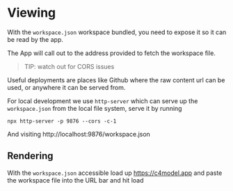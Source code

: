 # Viewing

With the `workspace.json` workspace bundled, you need to expose it so it can be read by the app.

The App will call out to the address provided to fetch the workspace file.

> TIP: watch out for CORS issues

Useful deployments are places like Github where the raw content url can be used, or anywhere it can be served from.

For local development we use `http-server` which can serve up the `workspace.json` from the local file system, serve it by
running

```shell
npx http-server -p 9876 --cors -c-1
```

And visiting http://localhost:9876/workspace.json

## Rendering

With the `workspace.json` accessible load up https://c4model.app and paste the workspace file into the URL bar and hit load


